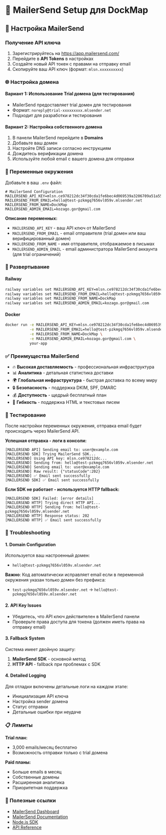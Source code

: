 # 📧 MailerSend Setup для DockMap

## 🔧 Настройка MailerSend

### Получение API ключа

1. Зарегистрируйтесь на https://app.mailersend.com/
2. Перейдите в **API Tokens** в настройках
3. Создайте новый API токен с правами на отправку email
4. Скопируйте ваш API ключ (формат: `mlsn.xxxxxxxxxx`)

### 🌐 Настройка домена

#### Вариант 1: Использование Trial домена (для тестирования)

- MailerSend предоставляет trial домен для тестирования
- Формат: `noreply@trial-xxxxxxxxx.mlsender.net`
- Подходит для разработки и тестирования

#### Вариант 2: Настройка собственного домена

1. В панели MailerSend перейдите в **Domains**
2. Добавьте ваш домен
3. Настройте DNS записи согласно инструкциям
4. Дождитесь верификации домена
5. Используйте любой email с вашего домена для отправки

### 🔐 Переменные окружения

Добавьте в ваш `.env` файл:

```env
# MailerSend Configuration
MAILERSEND_API_KEY=mlsn.ce978212dc34f30cda1fe6bec4d069539a3206709a51a551bad362e59ec67c0d
MAILERSEND_FROM_EMAIL=hello@test-pzkmgq7656vl059v.mlsender.net
MAILERSEND_FROM_NAME=DockMap
MAILERSEND_ADMIN_EMAIL=kozago.gor@gmail.com
```

**Описание переменных:**

- `MAILERSEND_API_KEY` - ваш API ключ от MailerSend
- `MAILERSEND_FROM_EMAIL` - email отправителя (trial домен или ваш верифицированный домен)
- `MAILERSEND_FROM_NAME` - имя отправителя, отображаемое в письмах
- `MAILERSEND_ADMIN_EMAIL` - email администратора MailerSend аккаунта (для trial ограничений)

### 🚀 Развертывание

#### Railway

```bash
railway variables set MAILERSEND_API_KEY=mlsn.ce978212dc34f30cda1fe6bec4d069539a3206709a51a551bad362e59ec67c0d
railway variables set MAILERSEND_FROM_EMAIL=hello@test-pzkmgq7656vl059v.mlsender.net
railway variables set MAILERSEND_FROM_NAME=DockMap
railway variables set MAILERSEND_ADMIN_EMAIL=kozago.gor@gmail.com
```

#### Docker

```bash
docker run -e MAILERSEND_API_KEY=mlsn.ce978212dc34f30cda1fe6bec4d069539a3206709a51a551bad362e59ec67c0d \
           -e MAILERSEND_FROM_EMAIL=hello@test-pzkmgq7656vl059v.mlsender.net \
           -e MAILERSEND_FROM_NAME=DockMap \
           -e MAILERSEND_ADMIN_EMAIL=kozago.gor@gmail.com \
           your-app
```

### ✅ Преимущества MailerSend

- 🔥 **Высокая доставляемость** - профессиональная инфраструктура
- 📊 **Аналитика** - детальная статистика доставки
- 🌍 **Глобальная инфраструктура** - быстрая доставка по всему миру
- 🔒 **Безопасность** - поддержка DKIM, SPF, DMARC
- 💰 **Доступность** - щедрый бесплатный план
- 📧 **Гибкость** - поддержка HTML и текстовых писем

### 🧪 Тестирование

После настройки переменных окружения, отправка email будет происходить через MailerSend API.

**Успешная отправка - логи в консоли:**

```
[MAILERSEND API] Sending email to: user@example.com
[MAILERSEND SDK] Trying MailerSend SDK...
[MAILERSEND] Using API key: mlsn.ce978212dc...
[MAILERSEND] Sending from: hello@test-pzkmgq7656vl059v.mlsender.net
[MAILERSEND] Sending email to: user@example.com
[MAILERSEND] Raw result: {"statusCode":202}
[MAILERSEND] ✅ Email sent successfully
[MAILERSEND SDK] ✅ Email sent successfully
```

**Если SDK не работает - используется HTTP fallback:**

```
[MAILERSEND SDK] Failed: [error details]
[MAILERSEND HTTP] Trying direct HTTP API...
[MAILERSEND HTTP] Sending from: hello@test-pzkmgq7656vl059v.mlsender.net
[MAILERSEND HTTP] Response status: 202
[MAILERSEND HTTP] ✅ Email sent successfully
```

### 🔧 Troubleshooting

#### 1. Domain Configuration

Используется ваш настроенный домен:

- `hello@test-pzkmgq7656vl059v.mlsender.net`

**Важно**: Код автоматически исправляет email если в переменной окружения указан только домен без префикса:

- `test-pzkmgq7656vl059v.mlsender.net` → `hello@test-pzkmgq7656vl059v.mlsender.net`

#### 2. API Key Issues

- Убедитесь, что API ключ действителен в MailerSend панели
- Проверьте права доступа для токена (должен иметь права на отправку email)

#### 3. Fallback System

Система имеет двойную защиту:

1. **MailerSend SDK** - основной метод
2. **HTTP API** - fallback при проблемах с SDK

#### 4. Detailed Logging

Для отладки включены детальные логи на каждом этапе:

- Инициализация API ключа
- Настройка sender домена
- Статус отправки
- Детальные ошибки при неудаче

### 📋 Лимиты

**Trial план:**

- 3,000 emails/месяц бесплатно
- Возможность отправки только с trial домена

**Paid планы:**

- Больше emails в месяц
- Собственные домены
- Расширенная аналитика
- Приоритетная поддержка

### 🔗 Полезные ссылки

- [MailerSend Dashboard](https://app.mailersend.com/)
- [MailerSend Documentation](https://developers.mailersend.com/)
- [Node.js SDK](https://github.com/mailersend/mailersend-nodejs)
- [API Reference](https://developers.mailersend.com/api/v1/emails.html)
